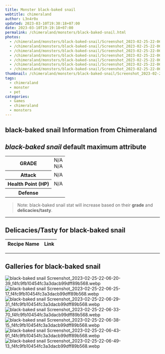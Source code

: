 ```yaml
---
title: Monster black-baked snail
webtitle: chimeraland
author: L3n4r0x
updated: 2023-03-10T19:30:18+07:00
date: 2023-03-10T19:19:18+07:00
permalink: /chimeraland/monsters/black-baked-snail.html
photos:
  - /chimeraland/monsters/black-baked-snail/Screenshot_2023-02-25-22-06-20-39_f4fc9fb10454fc3a3dacb99dff89b568.webp
  - /chimeraland/monsters/black-baked-snail/Screenshot_2023-02-25-22-06-25-17_f4fc9fb10454fc3a3dacb99dff89b568.webp
  - /chimeraland/monsters/black-baked-snail/Screenshot_2023-02-25-22-06-29-31_f4fc9fb10454fc3a3dacb99dff89b568.webp
  - /chimeraland/monsters/black-baked-snail/Screenshot_2023-02-25-22-06-33-70_f4fc9fb10454fc3a3dacb99dff89b568.webp
  - /chimeraland/monsters/black-baked-snail/Screenshot_2023-02-25-22-06-38-15_f4fc9fb10454fc3a3dacb99dff89b568.webp
  - /chimeraland/monsters/black-baked-snail/Screenshot_2023-02-25-22-06-43-91_f4fc9fb10454fc3a3dacb99dff89b568.webp
  - /chimeraland/monsters/black-baked-snail/Screenshot_2023-02-25-22-06-49-13_f4fc9fb10454fc3a3dacb99dff89b568.webp
thumbnail: /chimeraland/monsters/black-baked-snail/Screenshot_2023-02-25-22-06-20-39_f4fc9fb10454fc3a3dacb99dff89b568.webp
tags:
  - chimeraland
  - monster
  - pet
categories:
  - Games
  - chimeraland
  - monsters
---
```


<link
  rel="stylesheet"
  href="https://rawcdn.githack.com/dimaslanjaka/Web-Manajemen/870a349/css/bootstrap-5-3-0-alpha3-wrapper.css"
/>
<section id="bootstrap-wrapper">
  <div data-bs-theme="dark">
    <h2>black-baked snail Information from Chimeraland</h2>
    <h2 id="attribute"><i>black-baked snail</i> default maximum attribute</h2>
    <div class="row">
      <div class="col mb-2">
        <div class="card">
          <div class="card-body">
            <table>
              <tr>
                <th>GRADE</th>
                <td>N/A <br />N/A</td>
              </tr>
              <tr>
                <th>Attack</th>
                <td>N/A</td>
              </tr>
              <tr>
                <th>Health Point (HP)</th>
                <td>N/A</td>
              </tr>
              <tr>
                <th>Defense</th>
                <td></td>
              </tr>
            </table>
          </div>
        </div>
      </div>
    </div>
    <blockquote>
      Note: black-baked snail stat will increase based on their <b>grade</b> and
      <b>delicacies/tasty</b>.
    </blockquote>
    <hr />
    <h2 id="delicacies">Delicacies/Tasty for black-baked snail</h2>
    <div class="card">
      <div class="card-body">
        <div class="table-responsive">
          <table class="table table-striped">
            <thead>
              <tr>
                <th>Recipe Name</th>
                <th>Link</th>
              </tr>
            </thead>
            <tbody></tbody>
          </table>
        </div>
      </div>
    </div>
    <hr />
    <div id="gallery">
      <h2>Galleries for black-baked snail</h2>
      <div class="row">
        <div class="col-lg-6 col-12">
          <img
            src="https://www.webmanajemen.com/chimeraland/monsters/black-baked-snail/Screenshot_2023-02-25-22-06-20-39_f4fc9fb10454fc3a3dacb99dff89b568.webp"
            alt="black-baked snail Screenshot_2023-02-25-22-06-20-39_f4fc9fb10454fc3a3dacb99dff89b568.webp"
          />
        </div>
        <div class="col-lg-6 col-12">
          <img
            src="https://www.webmanajemen.com/chimeraland/monsters/black-baked-snail/Screenshot_2023-02-25-22-06-25-17_f4fc9fb10454fc3a3dacb99dff89b568.webp"
            alt="black-baked snail Screenshot_2023-02-25-22-06-25-17_f4fc9fb10454fc3a3dacb99dff89b568.webp"
          />
        </div>
        <div class="col-lg-6 col-12">
          <img
            src="https://www.webmanajemen.com/chimeraland/monsters/black-baked-snail/Screenshot_2023-02-25-22-06-29-31_f4fc9fb10454fc3a3dacb99dff89b568.webp"
            alt="black-baked snail Screenshot_2023-02-25-22-06-29-31_f4fc9fb10454fc3a3dacb99dff89b568.webp"
          />
        </div>
        <div class="col-lg-6 col-12">
          <img
            src="https://www.webmanajemen.com/chimeraland/monsters/black-baked-snail/Screenshot_2023-02-25-22-06-33-70_f4fc9fb10454fc3a3dacb99dff89b568.webp"
            alt="black-baked snail Screenshot_2023-02-25-22-06-33-70_f4fc9fb10454fc3a3dacb99dff89b568.webp"
          />
        </div>
        <div class="col-lg-6 col-12">
          <img
            src="https://www.webmanajemen.com/chimeraland/monsters/black-baked-snail/Screenshot_2023-02-25-22-06-38-15_f4fc9fb10454fc3a3dacb99dff89b568.webp"
            alt="black-baked snail Screenshot_2023-02-25-22-06-38-15_f4fc9fb10454fc3a3dacb99dff89b568.webp"
          />
        </div>
        <div class="col-lg-6 col-12">
          <img
            src="https://www.webmanajemen.com/chimeraland/monsters/black-baked-snail/Screenshot_2023-02-25-22-06-43-91_f4fc9fb10454fc3a3dacb99dff89b568.webp"
            alt="black-baked snail Screenshot_2023-02-25-22-06-43-91_f4fc9fb10454fc3a3dacb99dff89b568.webp"
          />
        </div>
        <div class="col-lg-6 col-12">
          <img
            src="https://www.webmanajemen.com/chimeraland/monsters/black-baked-snail/Screenshot_2023-02-25-22-06-49-13_f4fc9fb10454fc3a3dacb99dff89b568.webp"
            alt="black-baked snail Screenshot_2023-02-25-22-06-49-13_f4fc9fb10454fc3a3dacb99dff89b568.webp"
          />
        </div>
      </div>
    </div>
  </div>
</section>